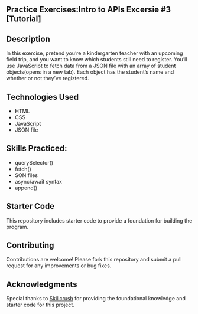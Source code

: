 ## Practice Exercises:Intro to APIs Excersie #3 [Tutorial]

## Description 
In this exercise, pretend you’re a kindergarten teacher with an upcoming field trip, and you want to know which students still need to register. You’ll use JavaScript to fetch data from a JSON file with an array of student objects(opens in a new tab). Each object has the student’s name and whether or not they’ve registered.

## Technologies Used
- HTML
- CSS
- JavaScript
- JSON file

## Skills Practiced:
- querySelector()
- fetch()
- SON files
- async/await syntax
- append()

## Starter Code
This repository includes starter code to provide a foundation for building the program.

## Contributing
Contributions are welcome! Please fork this repository and submit a pull request for any improvements or bug fixes.

## Acknowledgments
Special thanks to [Skillcrush](https://skillcrush.com) for providing the foundational knowledge and starter code for this project.